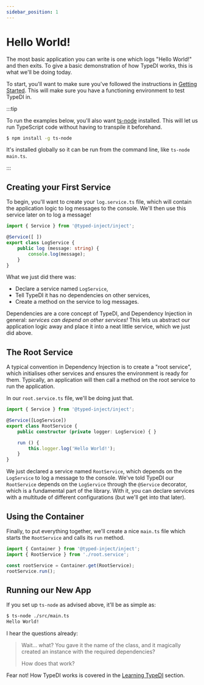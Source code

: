 ```yaml
---
sidebar_position: 1
---
```


# Hello World!

The most basic application you can write is one which logs "Hello World!" and then exits.
To give a basic demonstration of how TypeDI works, this is what we'll be doing today.

To start, you'll want to make sure you've followed the instructions in [Getting Started](../getting-started).
This will make sure you have a functioning environment to test TypeDI in.

:::tip

To run the examples below, you'll also want [ts-node](https://npmjs.org/ts-node) installed.
This will let us run TypeScript code without having to transpile it beforehand.

```sh
$ npm install -g ts-node
```

It's installed globally so it can be run from the command line, like `ts-node main.ts`.

:::

## Creating your First Service

To begin, you'll want to create your `log.service.ts` file, which will contain the application logic to
log messages to the console.  We'll then use this service later on to log a message!

```ts title="src/log.service.ts"
import { Service } from '@typed-inject/inject';

@Service([ ])
export class LogService {
    public log (message: string) {
        console.log(message);
    }
}
```

What we just did there was:
  - Declare a service named `LogService`,
  - Tell TypeDI it has no dependencies on other services,
  - Create a method on the service to log messages.

Dependencies are a core concept of TypeDI, and Dependency Injection in general: *services can depend on other services!*
This lets us abstract our application logic away and place it into a neat little service, which we just did above.


## The Root Service

A typical convention in Dependency Injection is to create a "root service", which initialises other
services and ensures the environment is ready for them. Typically, an application will then call
a method on the root service to run the application.

In our `root.service.ts` file, we'll be doing just that.

```ts title="src/root.service.ts"
import { Service } from '@typed-inject/inject';

@Service([LogService])
export class RootService {
    public constructor (private logger: LogService) { }

    run () {
        this.logger.log('Hello World!');
    }
}
```

We just declared a service named `RootService`, which depends on the `LogService` to log a message to the console.
We've told TypeDI our `RootService` depends on the `LogService` through the `@Service` decorator, which is a fundamental
part of the library.  With it, you can declare services with a multitude of different configurations (but we'll get into that later).

## Using the Container

Finally, to put everything together, we'll create a nice `main.ts` file which starts the `RootService` and calls its `run` method.

```ts title="src/main.ts"
import { Container } from '@typed-inject/inject';
import { RootService } from './root.service';

const rootService = Container.get(RootService);
rootService.run();
```

## Running our New App

If you set up `ts-node` as advised above, it'll be as simple as:

```sh
$ ts-node ./src/main.ts
Hello World!
```

I hear the questions already:

> Wait... what? You gave it the name of the class, and it magically created an instance with the required dependencies?
>
> How does that work?

Fear not!  How TypeDI works is covered in the [Learning TypeDI](../guide/) section.
